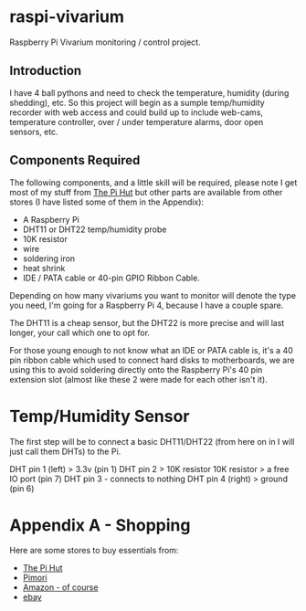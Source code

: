 # raspi-vivarium
Raspberry Pi Vivarium monitoring / control project.

## Introduction
I have 4 ball pythons and need to check the temperature, humidity (during shedding), etc.  So this project will begin as a sumple temp/humidity recorder with web access and could build up to include web-cams, temperature controller, over / under temperature alarms, door open sensors, etc.

## Components Required
The following components, and a little skill will be required, please note I get most of my stuff from [The Pi Hut](https://thepihut.com/collections/raspberry-pi-store) but other parts are available from other stores (I have listed some of them in the Appendix):
- A Raspberry Pi 
- DHT11 or DHT22 temp/humidity probe
- 10K resistor
- wire
- soldering iron
- heat shrink
- IDE / PATA cable or 40-pin GPIO Ribbon Cable.

Depending on how many vivariums you want to monitor will denote the type you need, I'm going for a Raspberry Pi 4, because I have a couple spare.

The DHT11 is a cheap sensor, but the DHT22 is more precise and will last longer, your call which one to opt for.

For those young enough to not know what an IDE or PATA cable is, it's a 40 pin ribbon cable which used to connect hard disks to motherboards, we are using this to avoid soldering directly onto the Raspberry Pi's 40 pin extension slot (almost like these 2 were made for each other isn't it). 

# Temp/Humidity Sensor
The first step will be to connect a basic DHT11/DHT22 (from here on in I will just call them DHTs) to the Pi.



DHT pin 1 (left) > 3.3v (pin 1)
DHT pin 2 > 10K resistor
  10K resistor > a free IO port (pin 7)
DHT pin 3 - connects to nothing
DHT pin 4 (right) > ground (pin 6) 


# Appendix A - Shopping
Here are some stores to buy essentials from:

- [The Pi Hut](https://thepihut.com/collections/raspberry-pi-store) 
- [Pimori](https://shop.pimoroni.com/)
- [Amazon - of course](https://www.amazon.co.uk)
- [ebay](https://www.ebay.co.uk)
